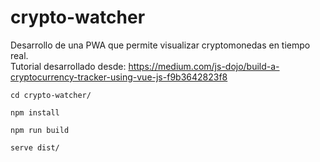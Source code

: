 # crypto-watcher
Desarrollo de una PWA que permite visualizar cryptomonedas en tiempo real.<br>
Tutorial desarrollado desde: https://medium.com/js-dojo/build-a-cryptocurrency-tracker-using-vue-js-f9b3642823f8

```cd crypto-watcher/```

```npm install```

```npm run build```

```serve dist/```
